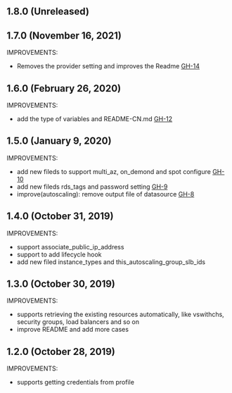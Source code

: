 ## 1.8.0 (Unreleased)
## 1.7.0 (November 16, 2021)

IMPROVEMENTS:

- Removes the provider setting and improves the Readme [GH-14](https://github.com/terraform-alicloud-modules/terraform-alicloud-autoscaling/pull/14)

## 1.6.0 (February 26, 2020)

IMPROVEMENTS:

- add the type of variables and README-CN.md [GH-12](https://github.com/terraform-alicloud-modules/terraform-alicloud-autoscaling/pull/12)

## 1.5.0 (January 9, 2020)

IMPROVEMENTS:

- add new fileds to support multi_az, on_demond and spot configure [GH-10](https://github.com/terraform-alicloud-modules/terraform-alicloud-autoscaling/pull/10)
- add new fileds rds_tags and password setting [GH-9](https://github.com/terraform-alicloud-modules/terraform-alicloud-autoscaling/pull/9)
- improve(autoscaling): remove output file of datasource [GH-8](https://github.com/terraform-alicloud-modules/terraform-alicloud-autoscaling/pull/8)

## 1.4.0 (October 31, 2019)

IMPROVEMENTS:

- support associate_public_ip_address
- support to add lifecycle hook
- add new filed instance_types and this_autoscaling_group_slb_ids

## 1.3.0 (October 30, 2019)

IMPROVEMENTS:

- supports retrieving the existing resources automatically, like vswithchs, security groups, load balancers and so on
- improve README and add more cases

## 1.2.0 (October 28, 2019)

IMPROVEMENTS:

- supports getting credentials from profile


